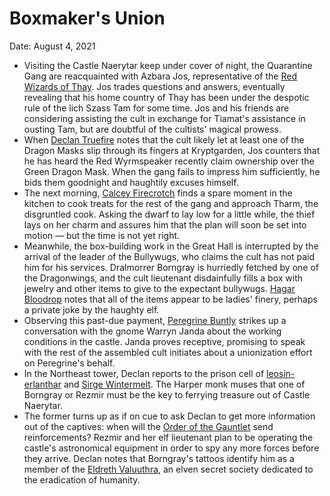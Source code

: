 # Boxmaker's Union

Date: August 4, 2021

- Visiting the Castle Naerytar keep under cover of night, the Quarantine Gang are reacquainted with Azbara Jos, representative of the [Red Wizards of Thay](../factions/Red%20Wizards%20of%20Thay.md). Jos trades questions and answers, eventually revealing that his home country of Thay has been under the despotic rule of the lich Szass Tam for some time. Jos and his friends are considering assisting the cult in exchange for Tiamat's assistance in ousting Tam, but are doubtful of the cultists' magical prowess.
- When [Declan Truefire](../Characters/Declan%20Truefire/%21index.md) notes that the cult likely let at least one of the Dragon Masks slip through its fingers at Kryptgarden, Jos counters that he has heard the Red Wyrmspeaker recently claim ownership over the Green Dragon Mask. When the gang fails to impress him sufficiently, he bids them goodnight and haughtily excuses himself.
- The next morning, [Calcey Firecrotch](../Characters/Calcey%20Firecrotch/%21index.md) finds a spare moment in the kitchen to cook treats for the rest of the gang and approach Tharm, the disgruntled cook. Asking the dwarf to lay low for a little while, the thief lays on her charm and assures him that the plan will soon be set into motion — but the time is not yet right.
- Meanwhile, the box-building work in the Great Hall is interrupted by the arrival of the leader of the Bullywugs, who claims the cult has not paid him for his services. Dralmorrer Borngray is hurriedly fetched by one of the Dragonwings, and the cult lieutenant disdainfully fills a box with jewelry and other items to give to the expectant bullywugs. [Hagar Bloodrop](../Characters/Hagar%20Bloodrop/%21index.md) notes that all of the items appear to be ladies' finery, perhaps a private joke by the haughty elf.
- Observing this past-due payment, [Peregrine Buntly](../Characters/Peregrine%20Buntly/%21index.md) strikes up a conversation with the gnome Warryn Janda about the working conditions in the castle. Janda proves receptive, promising to speak with the rest of the assembled cult initiates about a unionization effort on Peregrine's behalf.
- In the Northeast tower, Declan reports to the prison cell of [leosin-erlanthar](../npcs/leosin-erlanthar.md) and [Sirge Wintermelt](../Characters/Sirge%20Wintermelt/%21index.md). The Harper monk muses that one of Borngray or Rezmir must be the key to ferrying treasure out of Castle Naerytar.
- The former turns up as if on cue to ask Declan to get more information out of the captives: when will the [Order of the Gauntlet](../factions/Order%20of%20the%20Gauntlet.md) send reinforcements? Rezmir and her elf lieutenant plan to be operating the castle's astronomical equipment in order to spy any more forces before they arrive. Declan notes that Borngray's tattoos identify him as a member of the [Eldreth Valuuthra](../factions/Eldreth%20Valuuthra.md), an elven secret society dedicated to the eradication of humanity.